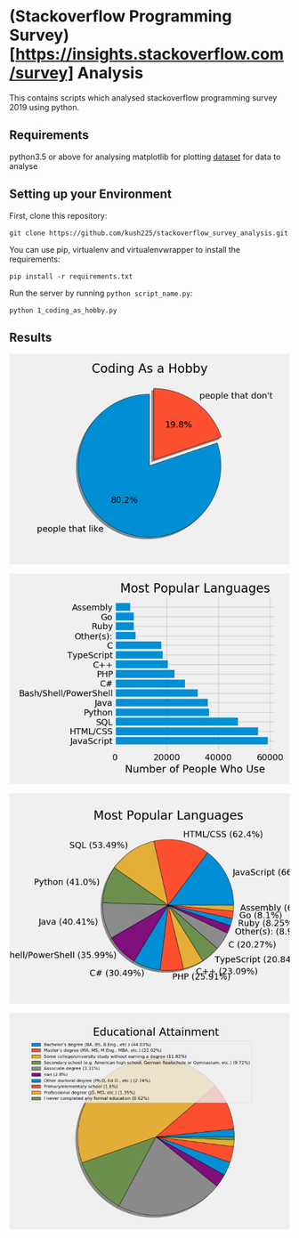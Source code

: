 # (Stackoverflow Programming Survey)[https://insights.stackoverflow.com/survey] Analysis
This contains scripts which analysed stackoverflow programming survey 2019 using python. 

## Requirements
python3.5 or above for analysing
matplotlib for plotting
[dataset](https://drive.google.com/file/d/1QOmVDpd8hcVYqqUXDXf68UMDWQZP0wQV/view) for data to analyse

## Setting up your Environment

First, clone this repository:

    git clone https://github.com/kush225/stackoverflow_survey_analysis.git

You can use pip, virtualenv and virtualenvwrapper to install the requirements:

    pip install -r requirements.txt
    
Run the server by running `python script_name.py`:

	python 1_coding_as_hobby.py
  
## Results


![Alt text](charts/coding_as_hobby.png?raw=true "1_coding_as_hobby.py pieresult")

![Alt text](charts/lang_popularity_hbar.png?raw=true "2_language_popularity.py hbarresult")

![Alt text](charts/lang_popularity_pie.png?raw=true "2_language_popularity.py pieresult")

![Alt text](charts/Edu_attain.png?raw=true "5_Edu_Attain.py pieresult")
